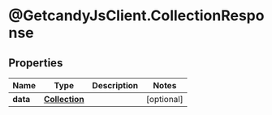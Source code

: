# @GetcandyJsClient.CollectionResponse

## Properties

Name | Type | Description | Notes
------------ | ------------- | ------------- | -------------
**data** | [**Collection**](Collection.md) |  | [optional] 


